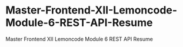 # Master-Frontend-XII-Lemoncode-Module-6-REST-API-Resume
Master Frontend XII Lemoncode Module 6 REST API Resume
